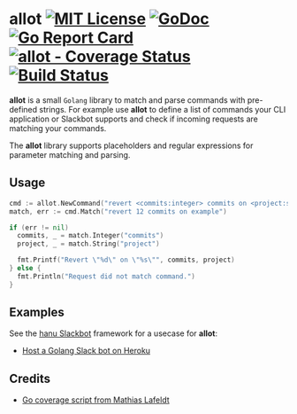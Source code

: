 # allot [![MIT License](https://img.shields.io/github/license/sbstjn/allot.svg?maxAge=3600)](https://github.com/sbstjn/allot/blob/master/LICENSE.md) [![GoDoc](https://godoc.org/github.com/sbstjn/allot?status.svg)](https://godoc.org/github.com/sbstjn/allot) [![Go Report Card](https://goreportcard.com/badge/github.com/sbstjn/allot)](https://goreportcard.com/report/github.com/sbstjn/allot) [![allot - Coverage Status](https://img.shields.io/coveralls/sbstjn/allot.svg)](https://coveralls.io/github/sbstjn/allot) [![Build Status](https://img.shields.io/circleci/project/sbstjn/allot.svg?maxAge=600)](https://circleci.com/gh/sbstjn/allot)

**allot** is a small `Golang` library to match and parse commands with pre-defined strings. For example use **allot** to define a list of commands your CLI application or Slackbot supports and check if incoming requests are matching your commands.

The **allot** library supports placeholders and regular expressions for parameter matching and parsing.

## Usage

```go
cmd := allot.NewCommand("revert <commits:integer> commits on <project:string>")
match, err := cmd.Match("revert 12 commits on example")

if (err != nil)
  commits, _ = match.Integer("commits")
  project, _ = match.String("project")

  fmt.Printf("Revert \"%d\" on \"%s\"", commits, project)
} else {
  fmt.Println("Request did not match command.")
}
```

## Examples

See the [hanu Slackbot](https://github.com/sbstjn/hanu) framework for a usecase for **allot**:

* [Host a Golang Slack bot on Heroku](https://sbstjn.com/host-golang-slackbot-on-heroku-with-hanu.html)

## Credits
 * [Go coverage script from Mathias Lafeldt](https://mlafeldt.github.io/blog/test-coverage-in-go/)
